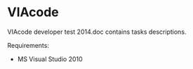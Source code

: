 VIAcode
=======

VIAcode developer test 2014.doc contains tasks descriptions.

Requirements:
- MS Visual Studio 2010
